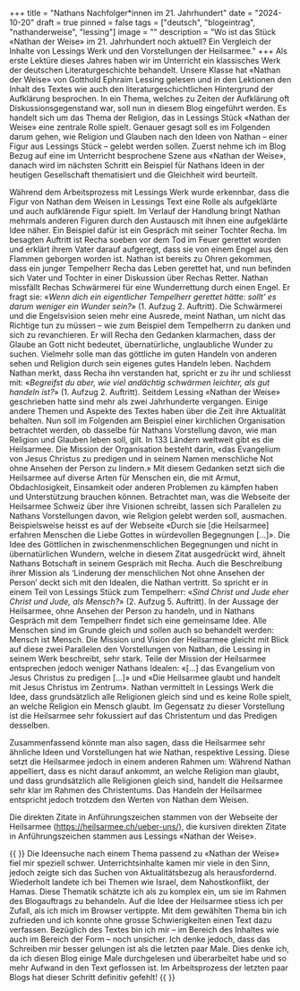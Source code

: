 +++
title = "Nathans Nachfolger*innen im 21. Jahrhundert"
date = "2024-10-20"
draft = true
pinned = false
tags = ["deutsch", "blogeintrag", "nathanderweise", "lessing"]
image = ""
description = "Wo ist das Stück «Nathan der Weise» im 21. Jahrhundert noch aktuell? Ein Vergleich der Inhalte von Lessings Werk und den Vorstellungen der Heilsarmee."
+++
Als erste Lektüre dieses Jahres haben wir im Unterricht ein klassisches Werk der deutschen Literaturgeschichte behandelt. Unsere Klasse hat «Nathan der Weise» von Gotthold Ephraim Lessing gelesen und in den Lektionen den Inhalt des Textes wie auch den literaturgeschichtlichen Hintergrund der Aufklärung besprochen. In ein Thema, welches zu Zeiten der Aufklärung oft Diskussionsgegenstand war, soll nun in diesem Blog eingeführt werden. Es handelt sich um das Thema der Religion, das in Lessings Stück «Nathan der Weise» eine zentrale Rolle spielt. Genauer gesagt soll es im Folgenden darum gehen, wie Religion und Glauben nach den Ideen von Nathan – einer Figur aus Lessings Stück – gelebt werden sollen. Zuerst nehme ich im Blog Bezug auf eine im Unterricht besprochene Szene aus «Nathan der Weise», danach wird im nächsten Schritt ein Beispiel für Nathans Ideen in der heutigen Gesellschaft thematisiert und die Gleichheit wird beurteilt.

Während dem Arbeitsprozess mit Lessings Werk wurde erkennbar, dass die Figur von Nathan dem Weisen in Lessings Text eine Rolle als aufgeklärte und auch aufklärende Figur spielt. Im Verlauf der Handlung bringt Nathan mehrmals anderen Figuren durch den Austausch mit ihnen eine aufgeklärte Idee näher. Ein Beispiel dafür ist ein Gespräch mit seiner Tochter Recha. Im besagten Auftritt ist Recha soeben vor dem Tod im Feuer gerettet worden und erklärt ihrem Vater darauf aufgeregt, dass sie von einem Engel aus den Flammen geborgen worden ist. Nathan ist bereits zu Ohren gekommen, dass ein junger Tempelherr Recha das Leben gerettet hat, und nun befinden sich Vater und Tochter in einer Diskussion über Rechas Retter. Nathan missfällt Rechas Schwärmerei für eine Wunderrettung durch einen Engel. Er fragt sie: «*Wenn dich ein eigentlicher Tempelherr gerettet hätte: sollt’ es darum weniger ein Wunder sein?*» (1. Aufzug 2. Auftritt). Die Schwärmerei und die Engelsvision seien mehr eine Ausrede, meint Nathan, um nicht das Richtige tun zu müssen – wie zum Beispiel dem Tempelherrn zu danken und sich zu revanchieren. Er will Recha den Gedanken klarmachen, dass der Glaube an Gott nicht bedeutet, übernatürliche, unglaubliche Wunder zu suchen. Vielmehr solle man das göttliche im guten Handeln von anderen sehen und Religion durch sein eigenes gutes Handeln leben. Nachdem Nathan merkt, dass Recha ihn verstanden hat, spricht er zu ihr und schliesst mit: «*Begreifst du aber, wie viel andächtig schwärmen leichter, als gut handeln ist?*» (1. Aufzug 2. Auftritt).
Seitdem Lessing «Nathan der Weise» geschrieben hatte sind mehr als zwei Jahrhunderte vergangen. Einige andere Themen und Aspekte des Textes haben über die Zeit ihre Aktualität behalten. Nun soll im Folgenden am Beispiel einer kirchlichen Organisation betrachtet werden, ob dasselbe für Nathans Vorstellung davon, wie man Religion und Glauben leben soll, gilt.
In 133 Ländern weltweit gibt es die Heilsarmee. Die Mission der Organisation besteht darin, «das Evangelium von Jesus Christus zu predigen und in seinem Namen menschliche Not ohne Ansehen der Person zu lindern.» Mit diesem Gedanken setzt sich die Heilsarmee auf diverse Arten für Menschen ein, die mit Armut, Obdachlosigkeit, Einsamkeit oder anderen Problemen zu kämpfen haben und Unterstützung brauchen können. Betrachtet man, was die Webseite der Heilsarmee Schweiz über ihre Visionen schreibt, lassen sich Parallelen zu Nathans Vorstellungen davon, wie Religion gelebt werden soll, ausmachen. Beispielsweise heisst es auf der Webseite «Durch sie \[die Heilsarmee] erfahren Menschen die Liebe Gottes in würdevollen Begegnungen \[…]». Die Idee des Göttlichen in zwischenmenschlichen Begegnungen und nicht in übernatürlichen Wundern, welche in diesem Zitat ausgedrückt wird, ähnelt Nathans Botschaft in seinem Gespräch mit Recha. Auch die Beschreibung ihrer Mission als ‘Linderung der menschlichen Not ohne Ansehen der Person’ deckt sich mit den Idealen, die Nathan vertritt. So spricht er in einem Teil von Lessings Stück zum Tempelherr: «*Sind Christ und Jude eher Christ und Jude, als Mensch?*» (2. Aufzug 5. Auftritt). In der Aussage der Heilsarmee, ohne Ansehen der Person zu handeln, und in Nathans Gespräch mit dem Tempelherr findet sich eine gemeinsame Idee. Alle Menschen sind im Grunde gleich und sollen auch so behandelt werden: Mensch ist Mensch. Die Mission und Vision der Heilsarmee gleicht mit Blick auf diese zwei Parallelen den Vorstellungen von Nathan, die Lessing in seinem Werk beschreibt, sehr stark. Teile der Mission der Heilsarmee entsprechen jedoch weniger Nathans Idealen: «\[…] das Evangelium von Jesus Christus zu predigen \[…]» und «Die Heilsarmee glaubt und handelt mit Jesus Christus im Zentrum». Nathan vermittelt in Lessings Werk die Idee, dass grundsätzlich alle Religionen gleich sind und es keine Rolle spielt, an welche Religion ein Mensch glaubt. Im Gegensatz zu dieser Vorstellung ist die Heilsarmee sehr fokussiert auf das Christentum und das Predigen desselben.

Zusammenfassend könnte man also sagen, dass die Heilsarmee sehr ähnliche Ideen und Vorstellungen hat wie Nathan, respektive Lessing. Diese setzt die Heilsarmee jedoch in einem anderen Rahmen um: Während Nathan appelliert, dass es nicht darauf ankommt, an welche Religion man glaubt, und dass grundsätzlich alle Religionen gleich sind, handelt die Heilsarmee sehr klar im Rahmen des Christentums. Das Handeln der Heilsarmee entspricht jedoch trotzdem den Werten von Nathan dem Weisen.

Die direkten Zitate in Anführungszeichen stammen von der Webseite der Heilsarmee (https://heilsarmee.ch/ueber-uns/), die kursiven direkten Zitate in Anführungszeichen stammen aus Lessings «Nathan der Weise».



{{<box title="Reflexion meines Schreibprozesses"> }} Die Ideensuche nach einem Thema passend zu «Nathan der Weise» fiel mir speziell schwer. Unterrichtsinhalte kamen mir viele in den Sinn, jedoch zeigte sich das Suchen von Aktualitätsbezug als herausfordernd. Wiederholt landete ich bei Themen wie Israel, dem Nahostkonflikt, der Hamas. Diese Thematik schätzte ich als zu komplex ein, um sie im Rahmen des Blogauftrags zu behandeln. Auf die Idee der Heilsarmee stiess ich per Zufall, als ich mich im Browser vertippte.
Mit dem gewählten Thema bin ich zufrieden und ich konnte ohne grosse Schwierigkeiten einen Text dazu verfassen. Bezüglich des Textes bin ich mir – im Bereich des Inhaltes wie auch im Bereich der Form – noch unsicher. Ich denke jedoch, dass das Schreiben mir besser gelungen ist als die letzten paar Male. Dies denke ich, da ich diesen Blog einige Male durchgelesen und überarbeitet habe und so mehr Aufwand in den Text geflossen ist. Im Arbeitsprozess der letzten paar Blogs hat dieser Schritt definitiv gefehlt!
{{</box> }}
